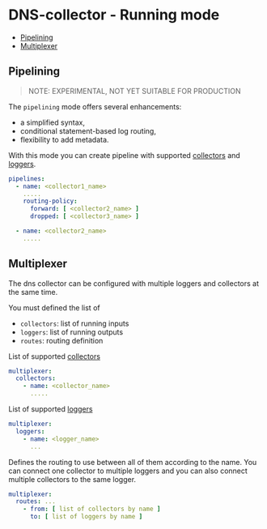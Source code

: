 # DNS-collector - Running mode

- [Pipelining](#pipelining)
- [Multiplexer](#multiplexer)

## Pipelining

> NOTE: EXPERIMENTAL, NOT YET SUITABLE FOR PRODUCTION

The `pipelining` mode offers several enhancements:

- a simplified syntax,
- conditional statement-based log routing,
- flexibility to add metadata.

With this mode you can create pipeline with supported [collectors](./collectors.md) and [loggers](./loggers.md).

```yaml
pipelines:
  - name: <collector1_name>
    .....
    routing-policy:
      forward: [ <collector2_name> ]
      dropped: [ <collector3_name> ]

  - name: <collector2_name>
    .....
```

## Multiplexer

The dns collector can be configured with multiple loggers and collectors at the same time.

You must defined the list of

- `collectors`: list of running inputs
- `loggers`: list of running outputs
- `routes`: routing definition

List of supported [collectors](./collectors.md)

```yaml
multiplexer:
  collectors: 
    - name: <collector_name>
      .....
```

List of supported [loggers](./loggers.md)

```yaml
multiplexer:
  loggers: 
    - name: <logger_name>
      ...
```

Defines the routing to use between all of them according to the name.
You can connect one collector to multiple loggers and you can also
connect multiple collectors to the same logger.

```yaml
multiplexer:
  routes: ...
    - from: [ list of collectors by name ]
      to: [ list of loggers by name ]
```

